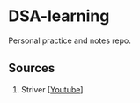 # DSA-learning
Personal practice and notes repo.

## Sources

1. Striver 
    [[Youtube](https://www.youtube.com/@takeUforward)]
